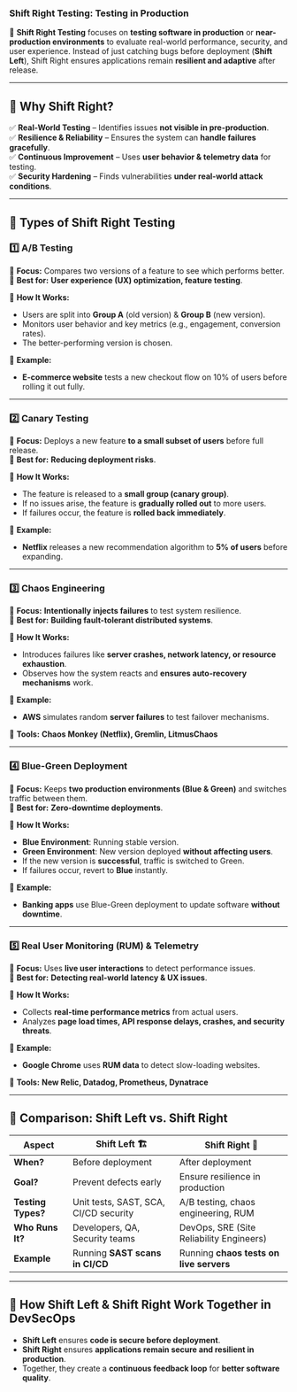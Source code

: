 ### **Shift Right Testing: Testing in Production**  

🔹 **Shift Right Testing** focuses on **testing software in production** or **near-production environments** to evaluate real-world performance, security, and user experience. Instead of just catching bugs before deployment (**Shift Left**), Shift Right ensures applications remain **resilient and adaptive** after release.  

---

## 🔹 **Why Shift Right?**  
✅ **Real-World Testing** – Identifies issues **not visible in pre-production**.  
✅ **Resilience & Reliability** – Ensures the system can **handle failures gracefully**.  
✅ **Continuous Improvement** – Uses **user behavior & telemetry data** for testing.  
✅ **Security Hardening** – Finds vulnerabilities **under real-world attack conditions**.  

---

## 🔹 **Types of Shift Right Testing**  

### **1️⃣ A/B Testing**  
📌 **Focus:** Compares two versions of a feature to see which performs better.  
📌 **Best for:** **User experience (UX) optimization, feature testing**.  

🔹 **How It Works:**  
- Users are split into **Group A** (old version) & **Group B** (new version).  
- Monitors user behavior and key metrics (e.g., engagement, conversion rates).  
- The better-performing version is chosen.  

🔹 **Example:**  
- **E-commerce website** tests a new checkout flow on 10% of users before rolling it out fully.  

---

### **2️⃣ Canary Testing**  
📌 **Focus:** Deploys a new feature **to a small subset of users** before full release.  
📌 **Best for:** **Reducing deployment risks**.  

🔹 **How It Works:**  
- The feature is released to a **small group (canary group)**.  
- If no issues arise, the feature is **gradually rolled out** to more users.  
- If failures occur, the feature is **rolled back immediately**.  

🔹 **Example:**  
- **Netflix** releases a new recommendation algorithm to **5% of users** before expanding.  

---

### **3️⃣ Chaos Engineering**  
📌 **Focus:** **Intentionally injects failures** to test system resilience.  
📌 **Best for:** **Building fault-tolerant distributed systems**.  

🔹 **How It Works:**  
- Introduces failures like **server crashes, network latency, or resource exhaustion**.  
- Observes how the system reacts and **ensures auto-recovery mechanisms** work.  

🔹 **Example:**  
- **AWS** simulates random **server failures** to test failover mechanisms.  

🔹 **Tools:** **Chaos Monkey (Netflix), Gremlin, LitmusChaos**  

---

### **4️⃣ Blue-Green Deployment**  
📌 **Focus:** Keeps **two production environments (Blue & Green)** and switches traffic between them.  
📌 **Best for:** **Zero-downtime deployments**.  

🔹 **How It Works:**  
- **Blue Environment**: Running stable version.  
- **Green Environment**: New version deployed **without affecting users**.  
- If the new version is **successful**, traffic is switched to Green.  
- If failures occur, revert to **Blue** instantly.  

🔹 **Example:**  
- **Banking apps** use Blue-Green deployment to update software **without downtime**.  

---

### **5️⃣ Real User Monitoring (RUM) & Telemetry**  
📌 **Focus:** Uses **live user interactions** to detect performance issues.  
📌 **Best for:** **Detecting real-world latency & UX issues**.  

🔹 **How It Works:**  
- Collects **real-time performance metrics** from actual users.  
- Analyzes **page load times, API response delays, crashes, and security threats**.  

🔹 **Example:**  
- **Google Chrome** uses **RUM data** to detect slow-loading websites.  

🔹 **Tools:** **New Relic, Datadog, Prometheus, Dynatrace**  

---

## 🔹 **Comparison: Shift Left vs. Shift Right**  

| **Aspect** | **Shift Left** 🏗 | **Shift Right** 🚀 |
|------------|-----------------|-----------------|
| **When?** | Before deployment | After deployment |
| **Goal?** | Prevent defects early | Ensure resilience in production |
| **Testing Types?** | Unit tests, SAST, SCA, CI/CD security | A/B testing, chaos engineering, RUM |
| **Who Runs It?** | Developers, QA, Security teams | DevOps, SRE (Site Reliability Engineers) |
| **Example** | Running **SAST scans in CI/CD** | Running **chaos tests on live servers** |

---

## 🔹 **How Shift Left & Shift Right Work Together in DevSecOps**  
- **Shift Left** ensures **code is secure before deployment**.  
- **Shift Right** ensures **applications remain secure and resilient in production**.  
- Together, they create a **continuous feedback loop** for **better software quality**.  
